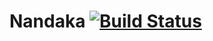 # Nandaka [![Build Status](https://travis-ci.com/Vlbager/Nandaka.svg?token=7gzGbdbqDnzyKsuHKwX6&branch=master)](https://travis-ci.com/Vlbager/Nandaka)